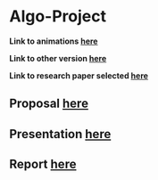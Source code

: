 # Algo-Project
**Link to animations [here](https://shaikh-ubaid.github.io/Algo-Project/)**

**Link to other version [here](https://github.com/Shaikh-Ubaid/Maze-Generator-VanillaJS)**

**Link to research paper selected [here](http://ipsitransactions.org/journals/papers/tir/2019jan/p5.pdf)**


## Proposal [here](https://github.com/Shaikh-Ubaid/Algo-Project/blob/master/180001050_Project_Proposal.pdf)
## Presentation [here](https://github.com/Shaikh-Ubaid/Algo-Project/blob/master/Maze%20Generating%20Algorithms.pdf)
## Report [here](https://github.com/Shaikh-Ubaid/Algo-Project/blob/master/Maze%20Generation%20Algorithms%20Report.pdf)
